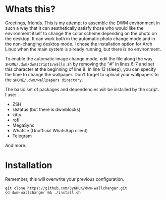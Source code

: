 # Whats this?

Greetings, friends. This is my attempt to assemble the DWM environment in such a way that it can aesthetically satisfy those who would like the environment itself to change the color scheme depending on the photo on the desktop. It can work both in the automatic photo change mode and in the non-changing desktop mode. I chose the installation option for Arch Linux when the main system is already running, but there is no environment.

To enable the automatic image change mode, edit the file along the way `$HOME/.dwm/dwmscripts/walls.sh` by removing the "#" in lines 6-7 and set this character at the beginning of line 8. In line 13 (sleep), you can specify the time to change the wallpaper. Don't forget to upload your wallpapers to the `$HOME/.dwm/wallpapers directory`.

The basic set of packages and dependencies will be installed by the script. I use:
- ZSH
- slstatus (but there is dwmblocks)
- kitty
- rofi
- MegaSync
- Whatsie (Unofficial WhatsApp client)
- Telegram

And more.

# Installation
Remember, this will overwrite your previous configuration.

```
git clone https://github.com/3y6HuK/dwm-wallchanger.git
cd dwm-wallchanger && ./install.sh
```
